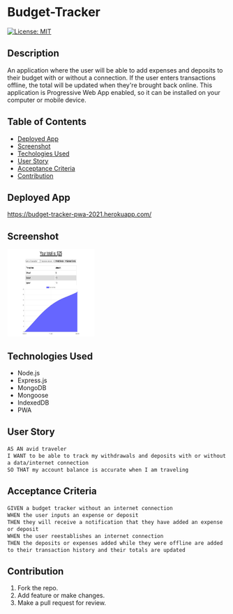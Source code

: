 # Budget-Tracker
[![License: MIT](https://img.shields.io/badge/License-MIT-yellow.svg)](https://opensource.org/licenses/MIT)

## Description
An application where the user will be able to add expenses and deposits to their budget with or without a connection. If the user enters transactions offline, the total will be updated when they're brought back online. This application is Progressive Web App enabled, so it can be installed on your computer or mobile device.

## Table of Contents
* [Deployed App](#deployedapp)
* [Screenshot](#screenshot)
* [Techologies Used](#technologiesused)
* [User Story](#userstory)
* [Acceptance Criteria](#acceptancecriteria)
* [Contribution](#contribution)

## Deployed App
https://budget-tracker-pwa-2021.herokuapp.com/

## Screenshot
<img src="public/images/Budget-Tracker.png" width=200 height = 200>

## Technologies Used
* Node.js
* Express.js
* MongoDB
* Mongoose
* IndexedDB
* PWA

## User Story
```
AS AN avid traveler
I WANT to be able to track my withdrawals and deposits with or without a data/internet connection
SO THAT my account balance is accurate when I am traveling 
```

## Acceptance Criteria
```
GIVEN a budget tracker without an internet connection
WHEN the user inputs an expense or deposit
THEN they will receive a notification that they have added an expense or deposit
WHEN the user reestablishes an internet connection
THEN the deposits or expenses added while they were offline are added to their transaction history and their totals are updated
```

## Contribution
1. Fork the repo.
2. Add feature or make changes.
3. Make a pull request for review.
